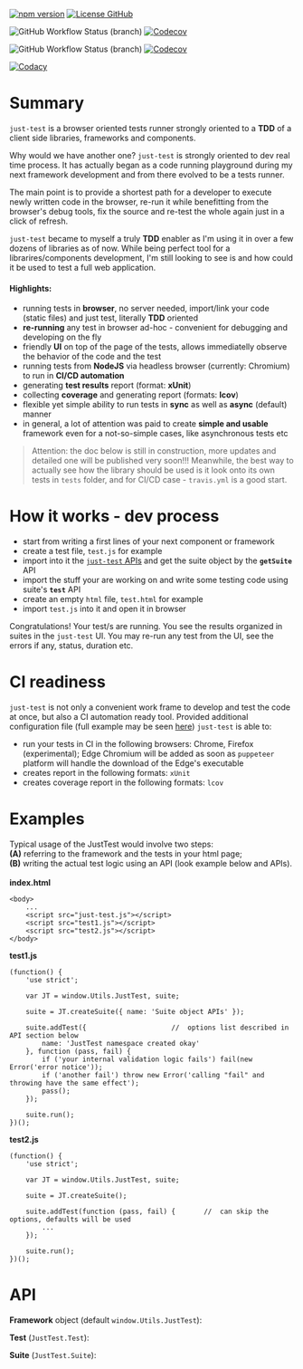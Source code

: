 [![npm version](https://img.shields.io/npm/v/just-test.svg?label=npm)](https://www.npmjs.com/package/just-test)
[![License GitHub](https://img.shields.io/github/license/gullerya/just-test.svg)](https://opensource.org/licenses/MIT)

![GitHub Workflow Status (branch)](https://img.shields.io/github/workflow/status/gullerya/just-test/Publish/master?label=master)
[![Codecov](https://img.shields.io/codecov/c/github/gullerya/just-test/master.svg?label=master%20coverage)](https://codecov.io/gh/gullerya/just-test/branch/master)

![GitHub Workflow Status (branch)](https://img.shields.io/github/workflow/status/gullerya/just-test/Build/develop?label=develop)
[![Codecov](https://img.shields.io/codecov/c/github/gullerya/just-test/develop.svg?label=develop%20coverage)](https://codecov.io/gh/gullerya/just-test/branch/develop)

[![Codacy](https://img.shields.io/codacy/grade/9aa34b1cf3c248fea0164e71137dce1c.svg?logo=codacy)](https://www.codacy.com/app/gullerya/just-test)

# Summary

`just-test` is a browser oriented tests runner strongly oriented to a __TDD__ of a client side libraries, frameworks and components.

Why would we have another one?
`just-test` is strongly oriented to dev real time process. It has actually began as a code running playground during my next framework development and from there evolved to be a tests runner.

The main point is to provide a shortest path for a developer to execute newly written code in the browser, re-run it while benefitting from the browser's debug tools, fix the source and re-test the whole again just in a click of refresh.

`just-test` became to myself a truly __TDD__ enabler as I'm using it in over a few dozens of libraries as of now. While being perfect tool for a librarires/components development, I'm still looking to see is and how could it be used to test a full web application.

#### Highlights:
- running tests in __browser__, no server needed, import/link your code (static files) and just test, literally __TDD__ oriented
- __re-running__ any test in browser ad-hoc - convenient for debugging and developing on the fly
- friendly __UI__ on top of the page of the tests, allows immediatelly observe the behavior of the code and the test
- running tests from __NodeJS__ via headless browser (currently: Chromium) to run in __CI/CD automation__
- generating __test results__ report (format: __xUnit__)
- collecting __coverage__ and generating report (formats: __lcov__)
- flexible yet simple ability to run tests in __sync__ as well as __async__ (default) manner
- in general, a lot of attention was paid to create __simple and usable__ framework even for a not-so-simple cases, like asynchronous tests etc

> Attention: the doc below is still in construction, more updates and detailed one will be published very soon!!!
> Meanwhile, the best way to actually see how the library should be used is it look onto its own tests in `tests` folder, and for CI/CD case - `travis.yml` is a good start.

# How it works - dev process

* start from writing a first lines of your next component or framework
* create a test file, `test.js` for example
* import into it the [`just-test` APIs](docs/api.md) and get the suite object by the __`getSuite`__ API
* import the stuff your are working on and write some testing code using suite's __`test`__ API
* create an empty `html` file, `test.html` for example
* import `test.js` into it and open it in browser

Congratulations! Your test/s are running.
You see the results organized in suites in the `just-test` UI.
You may re-run any test from the UI, see the errors if any, status, duration etc.

# CI readiness

`just-test` is not only a convenient work frame to develop and test the code at once, but also a CI automation ready tool.
Provided additional configuration file (full example may be seen [here](src/tests-runner/configuration/default-config.json)) `just-test` is able to:
* run your tests in CI in the following browsers: Chrome, Firefox (experimental); Edge Chromium will be added as soon as `puppeteer` platform will handle the download of the Edge's executable
* creates report in the following formats: `xUnit`
* creates coverage report in the following formats: `lcov`

# Examples

Typical usage of the JustTest would involve two steps:<br/>
<b>(A)</b> referring to the framework and the tests in your html page;<br/>
<b>(B)</b> writing the actual test logic using an API (look example below and APIs).<br/>
<br/>
<b>index.html</b>
```
<body>
	...
	<script src="just-test.js"></script>
	<script src="test1.js"></script>
	<script src="test2.js"></script>
</body>
```

<b>test1.js</b>
```
(function() {
	'use strict';

	var JT = window.Utils.JustTest, suite;

	suite = JT.createSuite({ name: 'Suite object APIs' });

	suite.addTest({						//	options list described in API section below
		name: 'JustTest namespace created okay'
	}, function (pass, fail) {
		if ('your internal validation logic fails') fail(new Error('error notice'));
		if ('another fail') throw new Error('calling "fail" and throwing have the same effect');
		pass();
	});
	
	suite.run();
})();
```

<b>test2.js</b>
```
(function() {
	'use strict';

	var JT = window.Utils.JustTest, suite;
	
	suite = JT.createSuite();

	suite.addTest(function (pass, fail) {		//	can skip the options, defaults will be used
		...
	});
	
	suite.run();
})();
```

# API

<b>Framework</b> object (default ```window.Utils.JustTest```):


<b>Test</b> (```JustTest.Test```):


<b>Suite</b> (```JustTest.Suite```):

